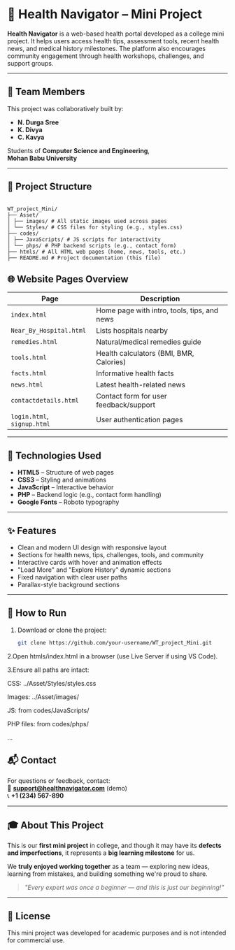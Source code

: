 # 🌿 Health Navigator – Mini Project

**Health Navigator** is a web-based health portal developed as a college mini project. It helps users access health tips, assessment tools, recent health news, and medical history milestones. The platform also encourages community engagement through health workshops, challenges, and support groups.

---

## 👥 Team Members

This project was collaboratively built by:

- **N. Durga Sree**  
- **K. Divya**  
- **C. Kavya**

Students of **Computer Science and Engineering**,  
**Mohan Babu University**

---

## 📁 Project Structure
```

WT_project_Mini/
├── Asset/
│ ├── images/ # All static images used across pages
│ └── Styles/ # CSS files for styling (e.g., styles.css)
├── codes/
│ ├── JavaScripts/ # JS scripts for interactivity
│ └── phps/ # PHP backend scripts (e.g., contact form)
├── htmls/ # All HTML web pages (home, news, tools, etc.)
├── README.md # Project documentation (this file)

```

## 🌐 Website Pages Overview

| Page                      | Description                                  |
|--------------------------|----------------------------------------------|
| `index.html`             | Home page with intro, tools, tips, and news  |
| `Near_By_Hospital.html`  | Lists hospitals nearby                       |
| `remedies.html`          | Natural/medical remedies guide               |
| `tools.html`             | Health calculators (BMI, BMR, Calories)      |
| `facts.html`             | Informative health facts                     |
| `news.html`              | Latest health-related news                   |
| `contactdetails.html`    | Contact form for user feedback/support       |
| `login.html`, `signup.html` | User authentication pages                |

---

## 🔧 Technologies Used

- **HTML5** – Structure of web pages  
- **CSS3** – Styling and animations  
- **JavaScript** – Interactive behavior  
- **PHP** – Backend logic (e.g., contact form handling)  
- **Google Fonts** – Roboto typography  

---

## ✨ Features

- Clean and modern UI design with responsive layout
- Sections for health news, tips, challenges, tools, and community
- Interactive cards with hover and animation effects
- "Load More" and "Explore History" dynamic sections
- Fixed navigation with clear user paths
- Parallax-style background sections

---

## 🚀 How to Run


1. Download or clone the project:
   ```bash
   git clone https://github.com/your-username/WT_project_Mini.git

2.Open htmls/index.html in a browser (use Live Server if using VS Code).

3.Ensure all paths are intact:

CSS: ../Asset/Styles/styles.css

Images: ../Asset/images/

JS: from codes/JavaScripts/

PHP files: from codes/phps/

...

## 📬 Contact

For questions or feedback, contact:  
📧 **support@healthnavigator.com** (demo)  
📞 **+1 (234) 567-890**

---

## 🎓 About This Project

This is our **first mini project** in college, and though it may have its **defects and imperfections**, it represents a **big learning milestone** for us.

We **truly enjoyed working together** as a team — exploring new ideas, learning from mistakes, and building something we're proud to share.

> *"Every expert was once a beginner — and this is just our beginning!"*

---

## 📜 License

This mini project was developed for academic purposes and is not intended for commercial use.



